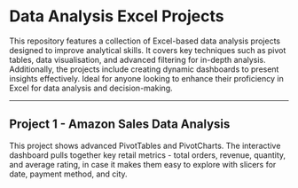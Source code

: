 # Data Analysis Excel Projects

This repository features a collection of Excel-based data analysis projects designed to improve analytical skills. It covers key techniques such as pivot tables, data visualisation, and advanced filtering for in-depth analysis. Additionally, the projects include creating dynamic dashboards to present insights effectively. Ideal for anyone looking to enhance their proficiency in Excel for data analysis and decision-making.

-------

## Project 1 - Amazon Sales Data Analysis

This project shows advanced PivotTables and PivotCharts. The interactive dashboard pulls together key retail metrics - total orders, revenue, quantity, and average rating, in case it makes them easy to explore with slicers for date, payment method, and city. 
   
